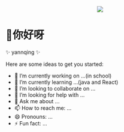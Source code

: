 <div align="center">
  <img  src="https://github-readme-stats.vercel.app/api?username=yannqing&show_icons=true&theme=radical&hide=contribs,prs" />
</div>


# 👋你好呀


✨ yannqing ✨ 

Here are some ideas to get you started:

- 🔭 I’m currently working on ...(in school)
- 🌱 I’m currently learning ...(java and React)
- 👯 I’m looking to collaborate on ...
- 🤔 I’m looking for help with ...
- 💬 Ask me about ...
- 📫 How to reach me: ...
- 😄 Pronouns: ...
- ⚡ Fun fact: ...

